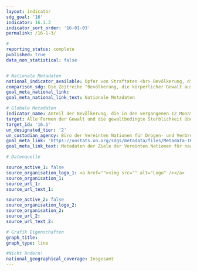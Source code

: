 ```yaml
---
layout: indicator
sdg_goal: '16'
indicator: 16.1.3
indicator_sort_order: '16-01-03'
permalink: /16-1-3/

#
reporting_status: complete
published: true
data_non_statistical: false


# Nationale Metadaten
national_indicator_available: Opfer von Straftaten <br> Bevölkerung, die Opfer einer Straftat war
comparison_sdg: Die Zeitreihe "Bevölkerung, die körperlicher Gewalt ausgesetzt war" entspricht den internationalen Metadaten. Die Zeitreihe "Opfer von Straftaten" ist ein zusätzlicher Indikator und beruht auf der Polizeilichen Kriminalitätsstatistik. Hier werden nur Fälle berücksichtigt, die bei der Polizei angezeigt wurden. 
goal_meta_national_link:
goal_meta_national_link_text: Nationale Metadaten

# Globale Metadaten
indicator_name: Anteil der Bevölkerung, die in den vergangenen 12 Monaten (a) körperlicher Gewalt, (b) psychischer Gewalt und (c) sexueller Gewalt ausgesetzt war
target: Alle Formen der Gewalt und die gewaltbedingte Sterblichkeit überall deutlich verringern
target_id: '16.1'
un_designated_tier: '2'
un_custodian_agency: Büro der Vereinten Nationen für Drogen- und Verbrechensbekämpfung (UNODC)
goal_meta_link: 'https://unstats.un.org/sdgs/metadata/files/Metadata-16-01-03.pdf'
goal_meta_link_text: Metadaten der Ziele der Vereinten Nationen für nachhaltige Entwicklung

# Datenquelle

source_active_1: false
source_organisation_logo_1: <a href=""><img src="" alt="Logo" /></a>
source_organisation_1:
source_url_1:
source_url_text_1:

source_active_2: false
source_organisation_logo_2:
source_organisation_2:
source_url_2:
source_url_text_2:

# Grafik Eigenschaften
graph_title:
graph_type: line

#Nicht ändern!
national_geographical_coverage: Insgesamt
---
```

